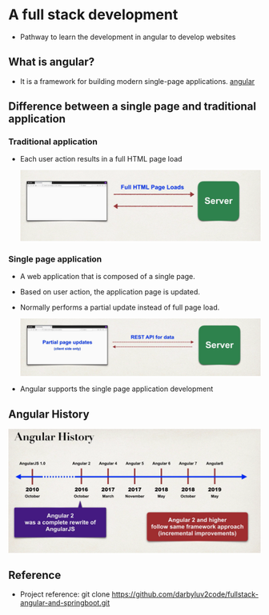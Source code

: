 # A full stack development

- Pathway to learn the development in angular to develop websites

## What is angular?

- It is a framework for building modern single-page applications. [angular](https://angular.dev/overview)

## Difference between a single page and traditional application

### Traditional application

- Each user action results in a full HTML page load

  ![Alt text](docs/images/traditional-application.png)

### Single page application

- A web application that is composed of a single page.
- Based on user action, the application page is updated.
- Normally performs a partial update instead of full page load.

  ![Alt text](docs/images/single-page-application.png)  

- Angular supports the single page application development


## Angular History

  ![Alt text](docs/images/angular-history.png)


## Reference

- Project reference: git clone https://github.com/darbyluv2code/fullstack-angular-and-springboot.git
